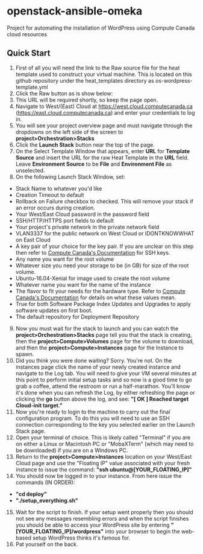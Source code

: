 # openstack-ansible-omeka
Project for automating the installation of WordPress using Compute Canada cloud resources

## Quick Start

1. First of all you will need the link to the Raw source file for the heat template used to construct your virtual machine. This is located on this github repository under the heat_templates directory as os-wordpress-template.yml
2. Click the Raw button as is show below:
3. This URL will be required shortly, so keep the page open.
4. Navigate to West/(East) Cloud at https://west.cloud.computecanada.ca (https://east.cloud.computecanada.ca) and enter your credentials to log in.
5. You will see your project overview page and must navigate through the dropdowns on the left side of the screen to **project>Orchestration>Stacks**
6. Click the **Launch Stack** button near the top of the page.
7. On the Select Template Window that appears, enter **URL** for **Template Source** and insert the URL for the raw Heat Template in the **URL** field. Leave **Environment Source** to be **File** and **Environment File** as unselected.
8. On the following Launch Stack Window, set:
  * Stack Name to whatever you'd like
  * Creation Timeout to default
  * Rollback on Failure checkbox to checked. This will remove your stack if an error occurs during creation.
  * Your West/East Cloud password in the password field
  * SSH/HTTP/HTTPS port fields to default
  * Your project's private network in the private network field
  * VLAN3337 for the public network on West Cloud or IDONTKNOWWHAT on East Cloud
  * A key pair of your choice for the key pair. If you are unclear on this step then refer to [Compute Canada's Documentation](https://docs.computecanada.ca/wiki/Cloud_Quick_Start) for SSH keys.
  * Any name you want for the root volume
  * Whatever size you need your storage to be (in GB) for size of the root volume.
  * Ubuntu-16.04-Xenial for image used to create the root volume
  * Whatever name you want for the name of the instance
  * The flavor to fit your needs for the hardware type. Refer to [Compute Canada's Documentation](https://docs.computecanada.ca/wiki/Virtual_machine_flavors) for details on what these values mean.
  * True for both Software Package Index Updates and Upgrades to apply software updates on first boot.
  * The default repository for Deployment Repository
9. Now you must wait for the stack to launch and you can watch the **project>Orchestration>Stacks** page tell you that the stack is creating, then the **project>Compute>Volumes** page for the volume to download, and then the **project>Compute>Instances** page for the Instance to spawn.
10. Did you think you were done waiting? Sorry. You're not. On the instances page click the name of your newly created instance and navigate to the Log tab. You will need to give your VM several minutes at this point to perform initial setup tasks and so now is a good time to go grab a coffee, attend the restroom or run a half-marathon. You'll know it's done when you can refresh the Log, by either refreshing the page or clicking the **go** button above the log, and see: **"[  OK  ] Reached target Cloud-init target."**
11. Now you're ready to login to the machine to carry out the final configuration program. To do this you will need to use an SSH connection corresponding to the key you selected earlier on the Launch Stack page.
12. Open your terminal of choice. This is likely called "Terminal" if you are on either a Linux or Macintosh PC or "MobaXTerm" (which may need to be downloaded) if you are on a Windows PC.
13. Return to the **project>Compute>Instances** location on your West/East Cloud page and use the "Floating IP" value associated with your fresh instance to issue the command: **"ssh ubuntu@[YOUR_FLOATING_IP]"**
14. You should now be logged in to your instance. From here issue the commands (IN ORDER):
  * **"cd deploy"**
  * **"./setup_everything.sh"**
15. Wait for the script to finish. If your setup went properly then you should not see any messages resembling errors and when the script finishes you should be able to access your WordPress site by entering **"[YOUR_FLOATING_IP]/wordpress"** into your browser to begin the web-based setup WordPress thinks it's famous for.
16. Pat yourself on the back.
